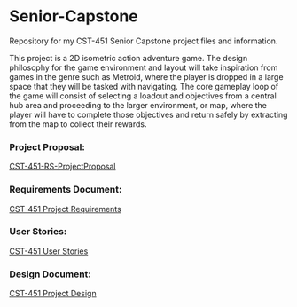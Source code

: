 # Senior-Capstone
Repository for my CST-451 Senior Capstone project files and information.

This project is a 2D isometric action adventure game. The design philosophy for the game environment and layout will take inspiration from games in the genre such as Metroid, where the player is dropped in a large space that they will be tasked with navigating. The core gameplay loop of the game will consist of selecting a loadout and objectives from a central hub area and proceeding to the larger environment, or map, where the player will have to complete those objectives and return safely by extracting from the map to collect their rewards. 

### Project Proposal:
<a href="Documentation/CST-451-RS-ProjectProposal.docx">CST-451-RS-ProjectProposal</a>

### Requirements Document:
<a href="Documentation/CST-451 Project Requirements.docx">CST-451 Project Requirements</a>
### User Stories:
<a href="Documentation/CST-451 User Stories.xls">CST-451 User Stories</a>

### Design Document:
<a href="Documentation/CST-451 Project Design.docx">CST-451 Project Design</a>
